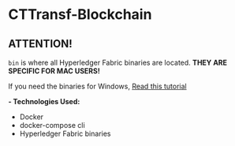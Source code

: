 # CTTransf-Blockchain

## ATTENTION!
`bin` is where all Hyperledger Fabric binaries are located.
**THEY ARE SPECIFIC FOR MAC USERS!**

If you need the binaries for Windows, [Read this tutorial](https://hyperledger-fabric.readthedocs.io/en/release-1.2/install.html)


**- Technologies Used:**

- Docker
- docker-compose cli
- Hyperledger Fabric binaries